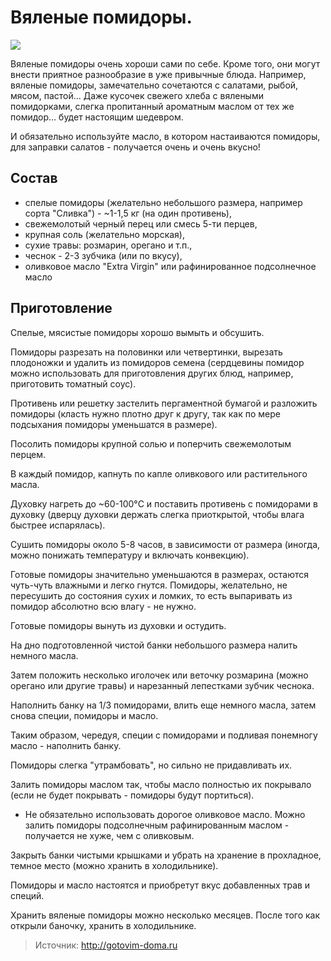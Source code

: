# Вяленые помидоры.
![](/images/Kulinar/Zagotovki/sun-dried-tomatoes.jpg)

Вяленые помидоры очень хороши сами по себе. Кроме того, они могут внести приятное разнообразие в уже привычные блюда. Например, вяленые помидоры, замечательно сочетаются с салатами, рыбой, мясом, пастой... Даже кусочек свежего хлеба с вялеными помидорками, слегка пропитанный ароматным маслом от тех же помидор... будет настоящим шедевром.

И обязательно используйте масло, в котором настаиваются помидоры, для заправки салатов - получается очень и очень вкусно!

## Состав
- спелые помидоры (желательно небольшого размера, например сорта "Сливка") - ~1-1,5 кг (на один противень),
- свежемолотый черный перец или смесь 5-ти перцев,
- крупная соль (желательно морская),
- сухие травы: розмарин, орегано и т.п.,
- чеснок - 2-3 зубчика (или по вкусу),
- оливковое масло "Extra Virgin" или рафинированное подсолнечное масло 

## Приготовление
Спелые, мясистые помидоры хорошо вымыть и обсушить.

Помидоры разрезать на половинки или четвертинки, вырезать плодоножки и удалить из помидоров семена (сердцевины помидор можно использовать для приготовления других блюд, например, приготовить томатный соус).

Противень или решетку застелить пергаментной бумагой и разложить помидоры (класть нужно плотно друг к другу, так как по мере подсыхания помидоры уменьшатся в размере).

Посолить помидоры крупной солью и поперчить свежемолотым перцем.

В каждый помидор, капнуть по капле оливкового или растительного масла.

Духовку нагреть до ~60-100°C и поставить противень с помидорами в духовку (дверцу духовки держать слегка приоткрытой, чтобы влага быстрее испарялась).

Сушить помидоры около 5-8 часов, в зависимости от размера (иногда, можно понижать температуру и включать конвекцию).

Готовые помидоры значительно уменьшаются в размерах, остаются чуть-чуть влажными и легко гнутся. Помидоры, желательно, не пересушить до состояния сухих и ломких, то есть выпаривать из помидор абсолютно всю влагу - не нужно.

Готовые помидоры вынуть из духовки и остудить.

На дно подготовленной чистой банки небольшого размера налить немного масла.

Затем положить несколько иголочек или веточку розмарина (можно орегано или другие травы) и нарезанный лепестками зубчик чеснока.

Наполнить банку на 1/3 помидорами, влить еще немного масла, затем снова специи, помидоры и масло.

Таким образом, чередуя, специи с помидорами и подливая понемногу масло - наполнить банку.

Помидоры слегка "утрамбовать", но сильно не придавливать их.

Залить помидоры маслом так, чтобы масло полностью их покрывало (если не будет покрывать - помидоры будут портиться).

* Не обязательно использовать дорогое оливковое масло. Можно залить помидоры подсолнечным рафинированным маслом - получается не хуже, чем с оливковым.

Закрыть банки чистыми крышками и убрать на хранение в прохладное, темное место (можно хранить в холодильнике).

Помидоры и масло настоятся и приобретут вкус добавленных трав и специй.

Хранить вяленые помидоры можно несколько месяцев. После того как открыли
баночку, хранить в холодильнике.

> Источник: http://gotovim-doma.ru

